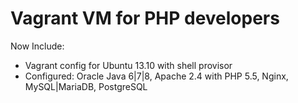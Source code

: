 Vagrant VM for PHP developers
=============================

Now Include:
* Vagrant config for Ubuntu 13.10 with shell provisor
* Configured: Oracle Java 6|7|8, Apache 2.4 with PHP 5.5, Nginx, MySQL|MariaDB, PostgreSQL